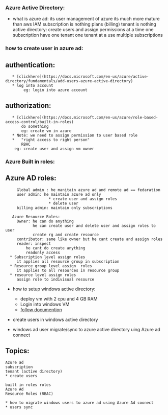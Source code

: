 ### Azure Active Directory:
  * what is azure ad:
    its user management of azure
    its much more mature than aws IAM
      subscription is nothing plans (billing) 
      tenant is nothing active directory:
         create users 
         and assign permissions
      at a time one subscription have one tenant 
      one tenant at a use multiple subscriptions
### how to create user in azure ad:
   ## authentication:
       * [clickhere](https://docs.microsoft.com/en-us/azure/active-directory/fundamentals/add-users-azure-active-directory)
       * log into account
            eg: login into azure account
   ## authorization:
       * [clickhere](https://docs.microsoft.com/en-us/azure/role-based-access-control/built-in-roles)
           do something
           eg: create vm in azure
       * Note: we need to assign permission to user based role
       *   "right access to right person"
           RBAC
        eg: create user and assign vm owner
### Azure Built in roles:
   ## Azure AD roles:
         Global admin : he manitain azure ad and remote ad == fedaration 
         user admin: he maintain azure ad only
                       * create user and assign roles
                       * delete user
         billing admin: maintain only subscriptions
         
       Azure Resource Roles:
         Owner: he can do anything 
                he can create user and delete user and assign roles to user
                create rg and create resource
         contributor: same like owner but he cant create and assign roles
         reader: inspect 
             he cant do create anything
             readonly access
      * Subscription level assign roles
         it applies all resource group in subscription 
      * Resource group level assign  roles
         it applies to all resources in resource group
      * resource level assign roles
         assign role to indivisual resource

  * how to setup windows active directory: 
     * deploy vm with 2 cpu and 4 GB RAM 
     * Login into windows VM 
     * [follow documention](http://pc-addicts.com/setup-active-directory-server-2016/) 



* create users in windows active directory 
* windows ad user migrate/sync to azure active directory uing Azure ad connect

## Topics:
    Azure ad
    subscription
    tenant (active directory)
    * create users
    
    built in roles roles
    Azure Ad
    Resource Roles (RBAC)
       
    * how to migrate windows users to azure ad using Azure Ad coonect 
    * users sync 
  